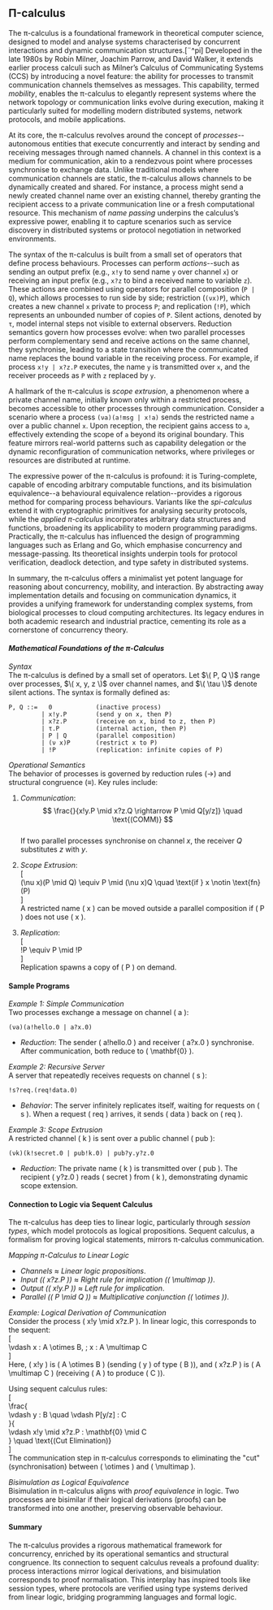 
## Π-calculus

The π-calculus is a foundational framework in theoretical computer science, designed to model and analyse
systems characterised by concurrent interactions and dynamic communication structures.[¨^pi] Developed in the
late 1980s by Robin Milner, Joachim Parrow, and David Walker, it extends earlier process calculi such as
Milner’s Calculus of Communicating Systems (CCS) by introducing a novel feature: the ability for processes
to transmit communication channels themselves as messages. This capability, termed *mobility*, enables the
π-calculus to elegantly represent systems where the network topology or communication links evolve during
execution, making it particularly suited for modelling modern distributed systems, network protocols, and
mobile applications.

[^pi]: Milner, R., Parrow, J., & Walker, D. (1992a). A calculus of mobile processes, I. *Information and
Computation*, 100(1), 1–40. https://doi.org/10.1016/0890-5401(92)90008-4. Milner, R., Parrow, J., & Walker,
D. (1992b). A calculus of mobile processes, II. *Information and Computation*, 100(1), 41–77.
https://doi.org/10.1016/0890-5401(92)90009-5.


At its core, the π-calculus revolves around the concept of *processes*--autonomous entities that execute
concurrently and interact by sending and receiving messages through named channels. A channel in this context
is a medium for communication, akin to a rendezvous point where processes synchronise to exchange data.
Unlike traditional models where communication channels are static, the π-calculus allows channels to be
dynamically created and shared. For instance, a process might send a newly created channel name over an
existing channel, thereby granting the recipient access to a private communication line or a fresh computational
resource. This mechanism of *name passing* underpins the calculus’s expressive power, enabling it to capture
scenarios such as service discovery in distributed systems or protocol negotiation in networked environments.

The syntax of the π-calculus is built from a small set of operators that define process behaviours. Processes
can perform *actions*--such as sending an output prefix (e.g., `x!y` to send name `y` over channel `x`) or
receiving an input prefix (e.g., `x?z` to bind a received name to variable `z`). These actions are combined
using operators for parallel composition (`P | Q`), which allows processes to run side by side; restriction
(`(νx)P`), which creates a new channel `x` private to process `P`; and replication (`!P`), which represents
an unbounded number of copies of `P`. Silent actions, denoted by `τ`, model internal steps not visible to
external observers. Reduction semantics govern how processes evolve: when two parallel processes perform
complementary send and receive actions on the same channel, they synchronise, leading to a state transition
where the communicated name replaces the bound variable in the receiving process. For example, if process
`x!y | x?z.P` executes, the name `y` is transmitted over `x`, and the receiver proceeds as `P` with `z`
replaced by `y`.

A hallmark of the π-calculus is *scope extrusion*, a phenomenon where a private channel name, initially
known only within a restricted process, becomes accessible to other processes through communication.
Consider a scenario where a process `(νa)(a!msg | x!a)` sends the restricted name `a` over a public channel
`x`. Upon reception, the recipient gains access to `a`, effectively extending the scope of `a` beyond its
original boundary. This feature mirrors real-world patterns such as capability delegation or the dynamic
reconfiguration of communication networks, where privileges or resources are distributed at runtime.

The expressive power of the π-calculus is profound: it is Turing-complete, capable of encoding arbitrary
computable functions, and its bisimulation equivalence--a behavioural equivalence relation--provides
a rigorous method for comparing process behaviours. Variants like the *spi-calculus* extend it with
cryptographic primitives for analysing security protocols, while the *applied π-calculus* incorporates
arbitrary data structures and functions, broadening its applicability to modern programming paradigms.
Practically, the π-calculus has influenced the design of programming languages such as Erlang and Go,
which emphasise concurrency and message-passing. Its theoretical insights underpin tools for protocol
verification, deadlock detection, and type safety in distributed systems.

In summary, the π-calculus offers a minimalist yet potent language for reasoning about concurrency, mobility,
and interaction. By abstracting away implementation details and focusing on communication dynamics, it
provides a unifying framework for understanding complex systems, from biological processes to cloud
computing architectures. Its legacy endures in both academic research and industrial practice, cementing
its role as a cornerstone of concurrency theory.

 
#### *Mathematical Foundations of the π-Calculus*  
 
*Syntax*  
The π-calculus is defined by a small set of operators. Let $`\( P, Q \)`$ range over processes, $`\( x, y, z \)`$
over channel names, and $`\( \tau \)`$ denote silent actions. The syntax is formally defined as:  
 
```text
P, Q ::=   0            (inactive process)
         | x!y.P        (send y on x, then P)
         | x?z.P        (receive on x, bind to z, then P)
         | τ.P          (internal action, then P)
         | P | Q        (parallel composition)
         | (ν x)P       (restrict x to P)
         | !P           (replication: infinite copies of P)
```

*Operational Semantics*  
The behavior of processes is governed by reduction rules ($\rightarrow$) and structural congruence ($\equiv$). Key rules include:

1. *Communication*:  
   $$
   \frac{}{x!y.P \mid x?z.Q \rightarrow P \mid Q[y/z]} \quad \text{(COMM)}
   $$  
   If two parallel processes synchronise on channel $x$, the receiver $Q$ substitutes $z$ with $y$. 

2. *Scope Extrusion*:  
   \[  
   (\nu x)(P \mid Q) \equiv P \mid (\nu x)Q \quad \text{if } x \notin \text{fn}(P)  
   \]  
   A restricted name \( x \) can be moved outside a parallel composition if \( P \) does not use \( x \).  
 
3. *Replication*:  
   \[  
   !P \equiv P \mid !P  
   \]  
   Replication spawns a copy of \( P \) on demand.  
 

#### Sample Programs
 
*Example 1: Simple Communication*  
Two processes exchange a message on channel \( a \):  
```pi-calculus  
(νa)(a!hello.0 | a?x.0)  
```  
- *Reduction*: The sender \( a!hello.0 \) and receiver \( a?x.0 \) synchronise. After communication, both reduce to \( \mathbf{0} \).  
 
*Example 2: Recursive Server*  
A server that repeatedly receives requests on channel \( s \):  
```pi-calculus  
!s?req.(req!data.0)  
```  
- *Behavior*: The server infinitely replicates itself, waiting for requests on \( s \). When a request
\( req \) arrives, it sends \( data \) back on \( req \).  
 
*Example 3: Scope Extrusion*  
A restricted channel \( k \) is sent over a public channel \( pub \):  
```pi-calculus  
(νk)(k!secret.0 | pub!k.0) | pub?y.y?z.0  
```  
- *Reduction*: The private name \( k \) is transmitted over \( pub \). The recipient \( y?z.0 \)
reads \( secret \) from \( k \), demonstrating dynamic scope extension.  
 
 
#### Connection to Logic via Sequent Calculus
 
The π-calculus has deep ties to linear logic, particularly through *session types*, which
model protocols as logical propositions. Sequent calculus, a formalism for proving logical
statements, mirrors π-calculus communication.  
 
*Mapping π-Calculus to Linear Logic*  
- *Channels* ≈ *Linear logic propositions*.  
- *Input (\( x?z.P \))* ≈ *Right rule for implication (\( \multimap \))*.  
- *Output (\( x!y.P \))* ≈ *Left rule for implication*.  
- *Parallel (\( P \mid Q \))* ≈ *Multiplicative conjunction (\( \otimes \))*.  
 
*Example: Logical Derivation of Communication*  
Consider the process \( x!y \mid x?z.P \). In linear logic, this corresponds to the sequent:  
\[  
\vdash x : A \otimes B, \; x : A \multimap C  
\]  
Here, \( x!y \) is \( A \otimes B \) (sending \( y \) of type \( B \)), and \( x?z.P \)
is \( A \multimap C \) (receiving \( A \) to produce \( C \)).  
 
Using sequent calculus rules:  
\[  
\frac{  
  \vdash y : B \quad \vdash P[y/z] : C  
}{  
  \vdash x!y \mid x?z.P : \mathbf{0} \mid C  
} \quad \text{(Cut Elimination)}  
\]  
The communication step in π-calculus corresponds to eliminating the "cut" (synchronisation)
between \( \otimes \) and \( \multimap \).  
 
*Bisimulation as Logical Equivalence*  
Bisimulation in π-calculus aligns with *proof equivalence* in logic. Two processes are bisimilar
if their logical derivations (proofs) can be transformed into one another, preserving observable behaviour.  
 
 
#### Summary

The π-calculus provides a rigorous mathematical framework for concurrency, enriched by its
operational semantics and structural congruence. Its connection to sequent calculus reveals
a profound duality: process interactions mirror logical derivations, and bisimulation corresponds
to proof normalisation. This interplay has inspired tools like session types, where protocols
are verified using type systems derived from linear logic, bridging programming languages and
formal logic.

